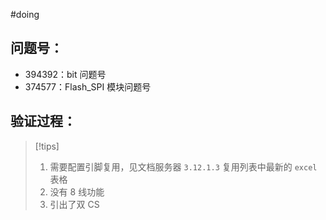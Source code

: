 
#doing 

## 问题号：
- 394392：bit 问题号
- 374577：Flash_SPI 模块问题号

## 验证过程：

> [!tips]
> 1. 需要配置引脚复用，见文档服务器 `3.12.1.3`  复用列表中最新的 ` excel `  表格 
> 2. 没有 8 线功能
> 3. 引出了双 CS



